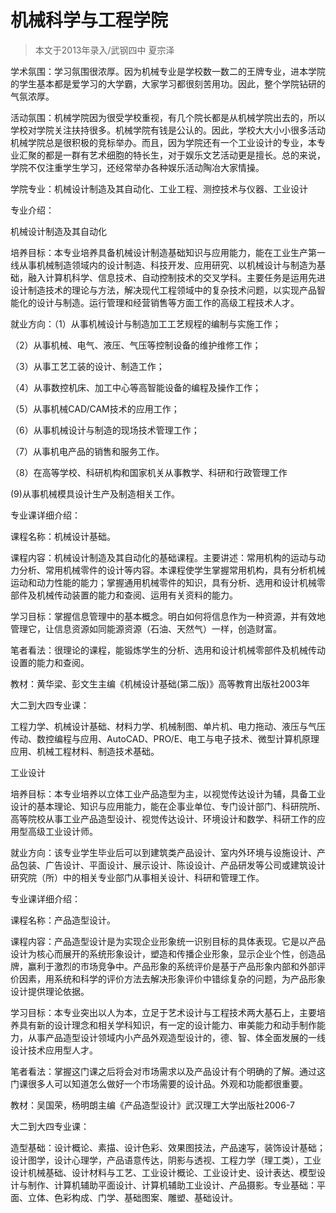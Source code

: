 
# 机械科学与工程学院  

> 本文于2013年录入/武钢四中 夏宗泽  

学术氛围：学习氛围很浓厚。因为机械专业是学校数一数二的王牌专业，进本学院的学生基本都是爱学习的大学霸，大家学习都很刻苦用功。因此，整个学院钻研的气氛浓厚。

活动氛围：机械学院因为很受学校重视，有几个院长都是从机械学院出去的，所以学校对学院关注扶持很多。机械学院有钱是公认的。因此，学校大大小小很多活动机械学院总是很积极的竞标举办。而且，因为学院还有一个工业设计的专业，本专业汇聚的都是一群有艺术细胞的特长生，对于娱乐文艺活动更是擅长。总的来说，学院不仅注重学生学习，还经常举办各种娱乐活动陶冶大家情操。

学院专业：机械设计制造及其自动化、工业工程、测控技术与仪器、工业设计

专业介绍：

机械设计制造及其自动化

培养目标：本专业培养具备机械设计制造基础知识与应用能力，能在工业生产第一线从事机械制造领域内的设计制造、科技开发、应用研究、以机械设计与制造为基础，融入计算机科学、信息技术、自动控制技术的交叉学科。主要任务是运用先进设计制造技术的理论与方法，解决现代工程领域中的复杂技术问题，以实现产品智能化的设计与制造。运行管理和经营销售等方面工作的高级工程技术人才。

就业方向：（1）从事机械设计与制造加工工艺规程的编制与实施工作；

（2）从事机械、电气、液压、气压等控制设备的维护维修工作；

（3）从事工艺工装的设计、制造工作；

（4）从事数控机床、加工中心等高智能设备的编程及操作工作；

（5）从事机械CAD/CAM技术的应用工作；

（6）从事机械设计与制造的现场技术管理工作；

（7）从事机电产品的销售和服务工作。

（8）在高等学校、科研机构和国家机关从事教学、科研和行政管理工作

(9)从事机械模具设计生产及制造相关工作。

专业课详细介绍：

课程名称：机械设计基础。

课程内容：机械设计制造及其自动化的基础课程。主要讲述：常用机构的运动与动力分析、常用机械零件的设计等内容。本课程使学生掌握常用机构，具有分析机械运动和动力性能的能力；掌握通用机械零件的知识，具有分析、选用和设计机械零部件及机械传动装置的能力和查阅、运用有关资料的能力。

学习目标：掌握信息管理中的基本概念。明白如何将信息作为一种资源，并有效地管理它，让信息资源如同能源资源（石油、天然气）一样，创造财富。

笔者看法：很理论的课程，能锻炼学生的分析、选用和设计机械零部件及机械传动设置的能力和查阅。

教材：黄华梁、彭文生主编《机械设计基础(第二版)》高等教育出版社2003年





大二到大四专业课：

工程力学、机械设计基础、材料力学、机械制图、单片机、电力拖动、液压与气压传动、数控编程与应用、AutoCAD、PRO/E、电工与电子技术、微型计算机原理应用、机械工程材料、制造技术基础。



工业设计

培养目标：本专业培养以立体工业产品造型为主，以视觉传达设计为辅，具备工业设计的基本理论、知识与应用能力，能在企事业单位、专门设计部门、科研院所、高等院校从事工业产品造型设计、视觉传达设计、环境设计和数学、科研工作的应用型高级工业设计师。

就业方向：该专业学生毕业后可以到建筑类产品设计、室内外环境与设施设计、产品包装、广告设计、平面设计、展示设计、陈设设计、产品研发等公司或建筑设计研究院（所）中的相关专业部门从事相关设计、科研和管理工作。

专业课详细介绍：

课程名称：产品造型设计。

课程内容：产品造型设计是为实现企业形象统一识别目标的具体表现。它是以产品设计为核心而展开的系统形象设计，塑造和传播企业形象，显示企业个性，创造品牌，赢利于激烈的市场竞争中。产品形象的系统评价是基于产品形象内部和外部评价因素，用系统和科学的评价方法去解决形象评价中错综复杂的问题，为产品形象设计提供理论依据。

学习目标：本专业突出以人为本，立足于艺术设计与工程技术两大基石上，主要培养具有新的设计理念和相关学科知识，有一定的设计能力、审美能力和动手制作能力，从事产品造型设计领域内小产品外观造型设计的，德、智、体全面发展的一线设计技术应用型人才。

笔者看法：掌握这门课之后将会对市场需求以及产品设计有个明确的了解。通过这门课很多人可以知道怎么做好一个市场需要的设计品。外观和功能都很重要。

教材：吴国荣，杨明朗主编《产品造型设计》武汉理工大学出版社2006-7



大二到大四专业课：

造型基础：设计概论、素描、设计色彩、效果图技法，产品速写，装饰设计基础；设计图学，设计心理学，产品语意传达，阴影与透视、工程力学（理工类），工业设计机械基础、设计材料与工艺、工业设计概论、工业设计史、设计表达、模型设计与制作、计算机辅助平面设计、计算机辅助工业设计、产品摄影。专业基础：平面、立体、色彩构成、门学、基础图案、雕塑、基础设计。


